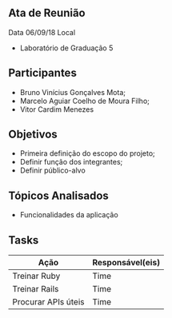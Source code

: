 ## Ata de Reunião
Data 06/09/18
Local
* Laboratório de Graduação 5
## Participantes
  * Bruno Vinícius Gonçalves Mota;
  * Marcelo Aguiar Coelho de Moura Filho;
  * Vitor Cardim Menezes
## Objetivos
* Primeira definição do escopo do projeto;
* Definir função dos integrantes;
* Definir público-alvo
## Tópicos Analisados
* Funcionalidades da aplicação
## Tasks
| Ação | Responsável(eis) |
|----------|----------|
| Treinar Ruby           | Time     |
| Treinar Rails          | Time     |
| Procurar APIs úteis    | Time     |
